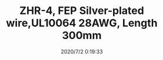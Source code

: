 ﻿---
layout: post 
title: ZHR-4, FEP Silver-plated wire,UL10064 28AWG, Length 300mm
tags: ZH
categories: wire-harness
overview: ZHR-4, FEP Silver-plated wire,UL10064 28AWG, Length 300mm
series: ZH
part_number: ZHR-4
thumb_img: static/202007/399-thumb-20200702082043.jpg
small_img: static/202007/399-20200702082043.jpg
date: 2020/7/2 0:19:33
---



